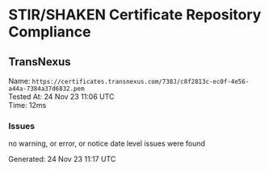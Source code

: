 # STIR/SHAKEN Certificate Repository Compliance

## TransNexus

Name: `https://certificates.transnexus.com/738J/c8f2813c-ec0f-4e56-a44a-7384a37d6832.pem`\
Tested At: 24 Nov 23 11:06 UTC\
Time: 12ms

### Issues

no warning, or error, or notice date level issues were found

Generated: 24 Nov 23 11:17 UTC